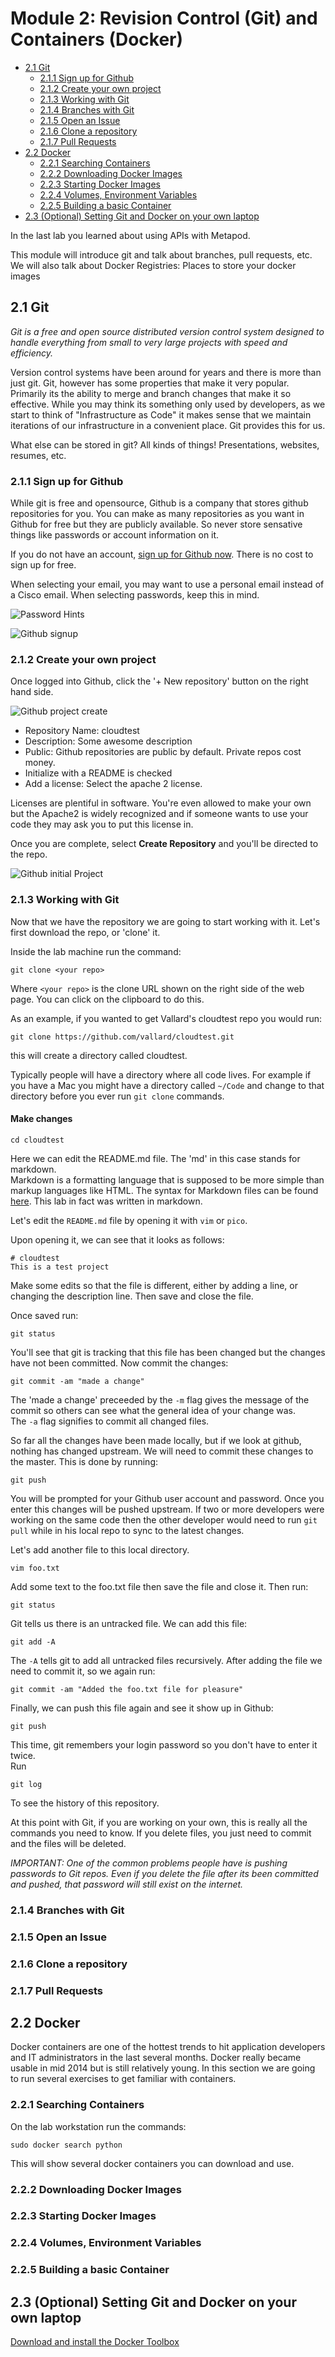 # Module 2: Revision Control (Git) and Containers (Docker)

* [2\.1 Git](#21-git)
  * [2\.1\.1 Sign up for Github](#211-sign-up-for-github)
  * [2\.1\.2 Create your own project](#212-create-your-own-project)
  * [2\.1\.3 Working with Git](#213-working-with-git)
  * [2\.1\.4 Branches with Git](#214-branches-with-git)
  * [2\.1\.5 Open an Issue](#215-open-an-issue)
  * [2\.1\.6 Clone a repository](#216-clone-a-repository)
  * [2\.1\.7 Pull Requests](#217-pull-requests)
* [2\.2 Docker](#22-docker)
  * [2\.2\.1 Searching Containers](#221-searching-containers)
  * [2\.2\.2 Downloading Docker Images](#222-downloading-docker-images)
  * [2\.2\.3 Starting Docker Images](#223-starting-docker-images)
  * [2\.2\.4 Volumes, Environment Variables](#224-volumes-environment-variables)
  * [2\.2\.5 Building a basic Container](#225-building-a-basic-container)
* [2\.3 (Optional) Setting Git and Docker on your own laptop](#23-optional-setting-git-and-docker-on-your-own-laptop)


In the last lab you learned about using APIs with Metapod. 

This module will introduce git and talk about branches, pull requests, etc. 
We will also talk about Docker Registries: Places to store your docker images

## 2.1 Git

_Git is a free and open source distributed version control system designed
to handle everything from small to very large projects with speed and
efficiency._

Version control systems have been around for years and there is more than just
git.  Git, however has some properties that make it very popular.  Primarily
its the ability to merge and branch changes that make it so effective.  While
you may think its something only used by developers, as we start to think of
"Infrastructure as Code" it makes sense that we maintain iterations of our
infrastructure in a convenient place.  Git provides this for us.  

What else can be stored in git?  All kinds of things!  Presentations, websites, 
resumes, etc. 

### 2.1.1 Sign up for Github

While git is free and opensource, Github is a company that stores github repositories
for you.  You can make as many repositories as you want in Github for free but 
they are publicly available.  So never store sensative things like passwords or 
account information on it.  

If you do not have an account, [sign up for Github now](http://github.com). There
is no cost to sign up for free.  

When selecting your email, you may want to use a personal email instead of a Cisco
email.  When selecting passwords, keep this in mind. 

![Password Hints](http://imgs.xkcd.com/comics/password_strength.png)

![Github signup](./images/gh1.png)

### 2.1.2 Create your own project

Once logged into Github, click the '+ New repository' button on the right hand side. 

![Github project create](./images/gh2.png)

* Repository Name: cloudtest
* Description: Some awesome description
* Public: Github repositories are public by default.  Private repos cost money. 
* Initialize with a README is checked
* Add a license: Select the apache 2 license.  

Licenses are plentiful in software.  You're even allowed to make your own but the 
Apache2 is widely recognized and if someone wants to use your code they may ask
you to put this license in.  

Once you are complete, select __Create Repository__ and you'll be directed to the
repo.  

![Github initial Project](./images/gh3.png)

### 2.1.3 Working with Git

Now that we have the repository we are going to start working with it.  Let's first
download the repo, or 'clone' it. 

Inside the lab machine run the command: 

```
git clone <your repo>
```
Where ```<your repo>``` is the clone URL shown on the right side of the web page.  You can 
click on the clipboard to do this.  

As an example, if you wanted to get Vallard's cloudtest repo you would run:

```
git clone https://github.com/vallard/cloudtest.git
```
this will create a directory called cloudtest.  

Typically people will have a directory where all code lives.  For example if you have a 
Mac you might have a directory called ```~/Code``` and change to that directory before 
you ever run ```git clone``` commands.  

#### Make changes ####
```
cd cloudtest
```
Here we can edit the README.md file.  The 'md' in this case stands for markdown.  
Markdown is a formatting language that is supposed to be more simple than 
markup languages like HTML.  The syntax for Markdown files can be found
[here](http://daringfireball.net/projects/markdown/syntax).  This lab in fact
was written in markdown.  

Let's edit the ```README.md``` file by opening it with ```vim``` or ```pico```.  

Upon opening it, we can see that it looks as follows: 

```
# cloudtest
This is a test project
```

Make some edits so that the file is different, either by adding a line, or
changing the description line.  Then save and close the file.  

Once saved run: 
```
git status
```
You'll see that git is tracking that this file has been changed but the 
changes have not been committed.  Now commit the changes: 
```
git commit -am "made a change"
```
The 'made a change' preceeded by the ```-m``` flag gives the message of the commit
so others can see what the general idea of your change was.  
The ```-a``` flag signifies to commit all changed files. 

So far all the changes have been made locally, but if we look at 
github, nothing has changed upstream.  We will need to commit these changes to
the master.  This is done by running: 
```
git push
```
You will be prompted for your Github user account and password.  Once you enter this
changes will be pushed upstream. If two or more developers were working on the same
code then the other developer would need to run ```git pull``` while in his local
repo to sync to the latest changes. 

Let's add another file to this local directory.  
```
vim foo.txt
```
Add some text to the foo.txt file then save the file and close it.  Then run:
```
git status
```
Git tells us there is an untracked file.  We can add this file: 
```
git add -A
```
The ```-A``` tells git to add all untracked files recursively.  After adding the
file we need to commit it, so we again run: 
```
git commit -am "Added the foo.txt file for pleasure"
```
Finally, we can push this file again and see it show up in Github:
```
git push
```
This time, git remembers your login password so you don't have to enter it twice.  
Run
```
git log
```
To see the history of this repository. 

At this point with Git, if you are working on your own, this is really all the
commands you need to know. If you delete files, you just need to commit and the files
will be deleted.  

_IMPORTANT: One of the common problems people have is pushing passwords to Git repos. 
Even if you delete the file after its been committed and pushed, that password will
still exist on the internet._

### 2.1.4 Branches with Git

### 2.1.5 Open an Issue

### 2.1.6 Clone a repository

### 2.1.7 Pull Requests 

## 2.2 Docker

Docker containers are one of the hottest trends to hit application developers and 
IT administrators in the last several months.  Docker really became usable in 
mid 2014 but is still relatively young.  In this section we are going to run several
exercises to get familiar with containers.  

### 2.2.1 Searching Containers

On the lab workstation run the commands: 
```
sudo docker search python
```
This will show several docker containers you can download and use.   

### 2.2.2 Downloading Docker Images

### 2.2.3 Starting Docker Images

### 2.2.4 Volumes, Environment Variables

### 2.2.5 Building a basic Container

## 2.3 (Optional) Setting Git and Docker on your own laptop

[Download and install the Docker Toolbox](https://www.docker.com/toolbox)
